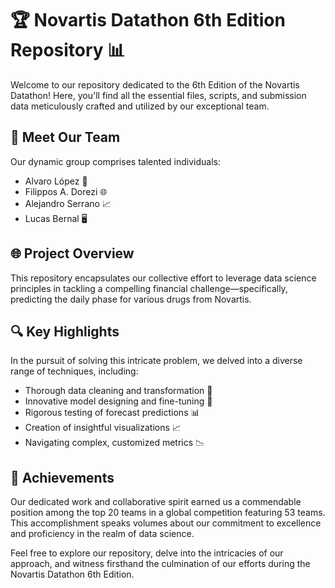 # 🏆 Novartis Datathon 6th Edition Repository 📊

Welcome to our repository dedicated to the 6th Edition of the Novartis Datathon! Here, you'll find all the essential files, scripts, and submission data meticulously crafted and utilized by our exceptional team.

## 👥 Meet Our Team

Our dynamic group comprises talented individuals:
- Alvaro López 🚀
- Filippos A. Dorezi 🌐
- Alejandro Serrano 📈
- Lucas Bernal 🖥️

## 🌐 Project Overview

This repository encapsulates our collective effort to leverage data science principles in tackling a compelling financial challenge—specifically, predicting the daily phase for various drugs from Novartis.

## 🔍 Key Highlights

In the pursuit of solving this intricate problem, we delved into a diverse range of techniques, including:
- Thorough data cleaning and transformation 🧹
- Innovative model designing and fine-tuning 🤖
- Rigorous testing of forecast predictions 📊
- Creation of insightful visualizations 📈
- Navigating complex, customized metrics 📉

## 🏅 Achievements

Our dedicated work and collaborative spirit earned us a commendable position among the top 20 teams in a global competition featuring 53 teams. This accomplishment speaks volumes about our commitment to excellence and proficiency in the realm of data science.

Feel free to explore our repository, delve into the intricacies of our approach, and witness firsthand the culmination of our efforts during the Novartis Datathon 6th Edition.

